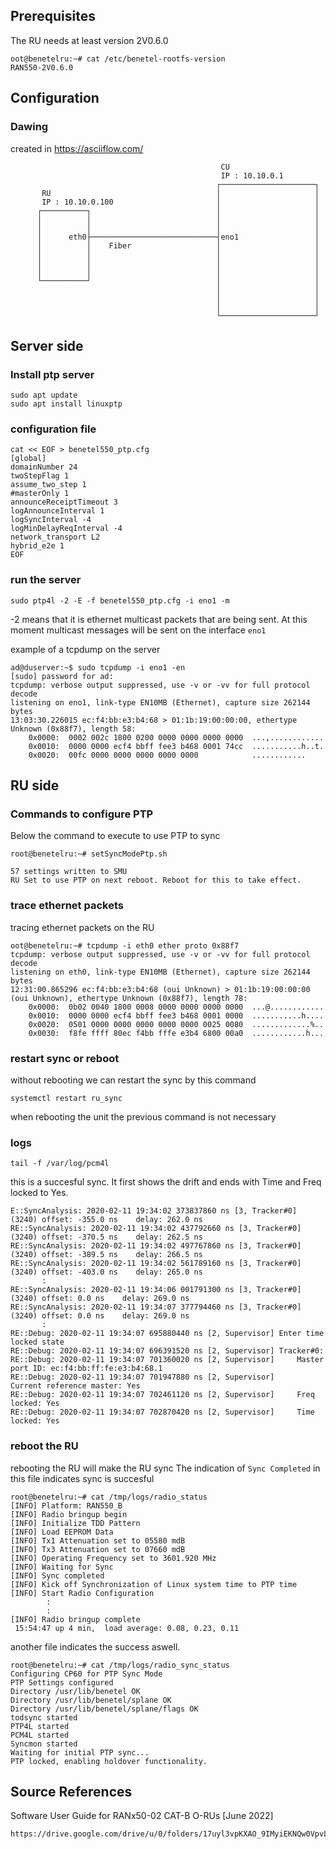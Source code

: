 

## Prerequisites
The RU needs at least version 2V0.6.0

```
oot@benetelru:~# cat /etc/benetel-rootfs-version 
RAN550-2V0.6.0
```

## Configuration

### Dawing
created in  https://asciiflow.com/

```
                                               CU
                                               IP : 10.10.0.1
                                              ┌─────────────────────┐
       RU                                     │                     │
       IP : 10.10.0.100                       │                     │
      ┌──────────┐                            │                     │
      │          │                            │                     │
      │          │                            │                     │
      │      eth0├────────────────────────────┤eno1                 │
      │          │    Fiber                   │                     │
      │          │                            │                     │
      │          │                            │                     │
      │          │                            │                     │
      └──────────┘                            │                     │
                                              │                     │
                                              │                     │
                                              │                     │
                                              └─────────────────────┘

```




## Server side
### Install ptp server

```
sudo apt update
sudo apt install linuxptp
```

### configuration file

```
cat << EOF > benetel550_ptp.cfg
[global]
domainNumber 24
twoStepFlag 1
assume_two_step 1
#masterOnly 1
announceReceiptTimeout 3
logAnnounceInterval 1
logSyncInterval -4
logMinDelayReqInterval -4
network_transport L2
hybrid_e2e 1
EOF

```

### run the server 
```
sudo ptp4l -2 -E -f benetel550_ptp.cfg -i eno1 -m
```

-2 means that it is ethernet multicast packets that are being sent.
At this moment multicast messages will be sent on the interface ```eno1```

example of a tcpdump on the server
```
ad@duserver:~$ sudo tcpdump -i eno1 -en
[sudo] password for ad: 
tcpdump: verbose output suppressed, use -v or -vv for full protocol decode
listening on eno1, link-type EN10MB (Ethernet), capture size 262144 bytes
13:03:30.226015 ec:f4:bb:e3:b4:68 > 01:1b:19:00:00:00, ethertype Unknown (0x88f7), length 58: 
	0x0000:  0002 002c 1800 0200 0000 0000 0000 0000  ...,............
	0x0010:  0000 0000 ecf4 bbff fee3 b468 0001 74cc  ...........h..t.
	0x0020:  00fc 0000 0000 0000 0000 0000            ............
```


## RU side
### Commands to configure PTP

Below the command to execute to use PTP to sync

```
root@benetelru:~# setSyncModePtp.sh

57 settings written to SMU
RU Set to use PTP on next reboot. Reboot for this to take effect.
```

### trace ethernet packets

tracing ethernet packets on the RU
```
oot@benetelru:~# tcpdump -i eth0 ether proto 0x88f7
tcpdump: verbose output suppressed, use -v or -vv for full protocol decode
listening on eth0, link-type EN10MB (Ethernet), capture size 262144 bytes
12:31:00.865296 ec:f4:bb:e3:b4:68 (oui Unknown) > 01:1b:19:00:00:00 (oui Unknown), ethertype Unknown (0x88f7), length 78: 
	0x0000:  0b02 0040 1800 0008 0000 0000 0000 0000  ...@............
	0x0010:  0000 0000 ecf4 bbff fee3 b468 0001 0000  ...........h....
	0x0020:  0501 0000 0000 0000 0000 0000 0025 0080  .............%..
	0x0030:  f8fe ffff 80ec f4bb fffe e3b4 6800 00a0  ............h...
```

### restart sync or reboot
without rebooting we can restart the sync by this command

``` systemctl restart ru_sync ```

when rebooting the unit the previous command is not necessary

### logs

```
tail -f /var/log/pcm4l
```

this is a succesful sync. It first shows the drift and ends with Time and Freq locked to Yes.
```
E::SyncAnalysis: 2020-02-11 19:34:02 373837860 ns [3, Tracker#0] (3240) offset: -355.0 ns    delay: 262.0 ns  
RE::SyncAnalysis: 2020-02-11 19:34:02 437792660 ns [3, Tracker#0] (3240) offset: -370.5 ns    delay: 262.5 ns  
RE::SyncAnalysis: 2020-02-11 19:34:02 497767860 ns [3, Tracker#0] (3240) offset: -389.5 ns    delay: 266.5 ns  
RE::SyncAnalysis: 2020-02-11 19:34:02 561789160 ns [3, Tracker#0] (3240) offset: -403.0 ns    delay: 265.0 ns  
       :
RE::SyncAnalysis: 2020-02-11 19:34:06 001791300 ns [3, Tracker#0] (3240) offset: 0.0 ns    delay: 269.0 ns  
RE::SyncAnalysis: 2020-02-11 19:34:07 377794460 ns [3, Tracker#0] (3240) offset: 0.0 ns    delay: 269.0 ns  
       :
RE::Debug: 2020-02-11 19:34:07 695880440 ns [2, Supervisor] Enter time locked state  
RE::Debug: 2020-02-11 19:34:07 696391520 ns [2, Supervisor] Tracker#0:  
RE::Debug: 2020-02-11 19:34:07 701360020 ns [2, Supervisor] 	Master port ID: ec:f4:bb:ff:fe:e3:b4:68.1  
RE::Debug: 2020-02-11 19:34:07 701947880 ns [2, Supervisor] 	Current reference master: Yes  
RE::Debug: 2020-02-11 19:34:07 702461120 ns [2, Supervisor] 	Freq locked: Yes  
RE::Debug: 2020-02-11 19:34:07 702870420 ns [2, Supervisor] 	Time locked: Yes  
``` 


### reboot the RU 

rebooting the RU will make the RU sync 
The indication of ```Sync Completed``` in this file indicates sync is succesful

```
root@benetelru:~# cat /tmp/logs/radio_status 
[INFO] Platform: RAN550_B
[INFO] Radio bringup begin
[INFO] Initialize TDD Pattern
[INFO] Load EEPROM Data
[INFO] Tx1 Attenuation set to 05580 mdB
[INFO] Tx3 Attenuation set to 07660 mdB
[INFO] Operating Frequency set to 3601.920 MHz
[INFO] Waiting for Sync
[INFO] Sync completed
[INFO] Kick off Synchronization of Linux system time to PTP time
[INFO] Start Radio Configuration
		:
		:
[INFO] Radio bringup complete
 15:54:47 up 4 min,  load average: 0.08, 0.23, 0.11
```

another file indicates the success aswell.

```
root@benetelru:~# cat /tmp/logs/radio_sync_status 
Configuring CP60 for PTP Sync Mode
PTP Settings configured
Directory /usr/lib/benetel OK
Directory /usr/lib/benetel/splane OK
Directory /usr/lib/benetel/splane/flags OK
todsync started
PTP4L started
PCM4L started
Syncmon started
Waiting for initial PTP sync...
PTP locked, enabling holdover functionality.
```

## Source References

Software User Guide for RANx50-02 CAT-B O-RUs [June 2022]

	https://drive.google.com/drive/u/0/folders/17uyl3vpKXAO_9IMyiEKNQw0VpvLJvVxe
